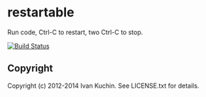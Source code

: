 # restartable

Run code, Ctrl-C to restart, two Ctrl-C to stop.

[![Build Status](https://travis-ci.org/toy/restartable.png?branch=master)](https://travis-ci.org/toy/restartable)

## Copyright

Copyright (c) 2012-2014 Ivan Kuchin. See LICENSE.txt for details.
